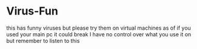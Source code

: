 # Virus-Fun
this has funny viruses but please try them on virtual machines as of if you used your main pc it could break I have no control over what you use it on but remember to listen to this
